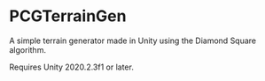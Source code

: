 # PCGTerrainGen
A simple terrain generator made in Unity using the Diamond Square algorithm.

Requires Unity 2020.2.3f1 or later.
